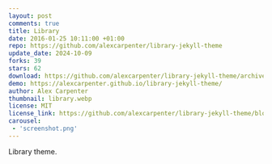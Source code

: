 ```yaml
---
layout: post
comments: true
title: Library
date: 2016-01-25 10:11:00 +01:00
repo: https://github.com/alexcarpenter/library-jekyll-theme
update_date: 2024-10-09
forks: 39
stars: 62
download: https://github.com/alexcarpenter/library-jekyll-theme/archive/gh-pages.zip
demo: https://alexcarpenter.github.io/library-jekyll-theme/
author: Alex Carpenter
thumbnail: library.webp
license: MIT
license_link: https://github.com/alexcarpenter/library-jekyll-theme/blob/gh-pages/LICENSE
carousel:
 - 'screenshot.png'
---
```


Library theme.
